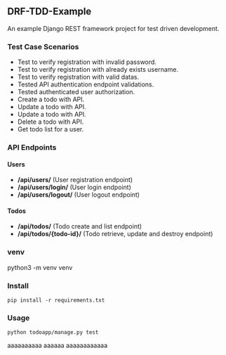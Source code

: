 ## DRF-TDD-Example

An example Django REST framework project for test driven development.

### Test Case Scenarios

- Test to verify registration with invalid password.
- Test to verify registration with already exists username.
- Test to verify registration with valid datas.
- Tested API authentication endpoint validations.
- Tested authenticated user authorization.
- Create a todo with API.
- Update a todo with API.
- Update a todo with API.
- Delete a todo with API.
- Get todo list for a user.

### API Endpoints

#### Users

- **/api/users/** (User registration endpoint)
- **/api/users/login/** (User login endpoint)
- **/api/users/logout/** (User logout endpoint)

#### Todos

- **/api/todos/** (Todo create and list endpoint)
- **/api/todos/{todo-id}/** (Todo retrieve, update and destroy endpoint)

### venv

python3 -m venv venv

### Install

    pip install -r requirements.txt

### Usage

    python todoapp/manage.py test

aaaaaaaaaa
aaaaaa
aaaaaaaaaaaa
